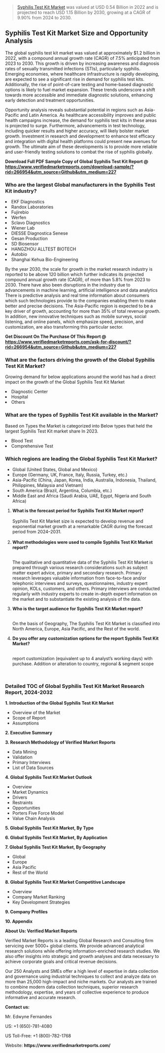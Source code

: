<blockquote><p><p><a href="https://www.verifiedmarketreports.com/download-sample/?rid=266954&utm_source=Github&utm_medium=227" target="_blank">Syphilis Test Kit Market</a> was valued at USD 0.54 Billion in 2022 and is projected to reach USD 1.15 Billion by 2030, growing at a CAGR of 9.90% from 2024 to 2030.</p></blockquote><p><h2>Syphilis Test Kit Market Size and Opportunity Analysis</h2><p>The global syphilis test kit market was valued at approximately $1.2 billion in 2022, with a compound annual growth rate (CAGR) of 7.5% anticipated from 2023 to 2030. This growth is driven by increasing awareness and diagnosis rates of sexually transmitted infections (STIs), particularly syphilis. Emerging economies, where healthcare infrastructure is rapidly developing, are expected to see a significant rise in demand for syphilis test kits. Additionally, the rise of point-of-care testing and home-based diagnostic options is likely to fuel market expansion. These trends underscore a shift towards more accessible and immediate diagnostic solutions, enhancing early detection and treatment opportunities.</p><p>Opportunity analysis reveals substantial potential in regions such as Asia-Pacific and Latin America. As healthcare accessibility improves and public health campaigns increase, the demand for syphilis test kits in these areas is projected to surge. Furthermore, advancements in test technology, including quicker results and higher accuracy, will likely bolster market growth. Investment in research and development to enhance test efficacy and integration with digital health platforms could present new avenues for growth. The ultimate aim of these developments is to provide more reliable and user-friendly testing solutions to combat the rise of syphilis globally.</p></p><p class=""><strong>Download Full PDF Sample Copy of Global Syphilis Test Kit Report @ <a href="https://www.verifiedmarketreports.com/download-sample/?rid=266954&amp;utm_source=Github&amp;utm_medium=227" target="_blank">https://www.verifiedmarketreports.com/download-sample/?rid=266954&amp;utm_source=Github&amp;utm_medium=227</a></strong></p><h3 id="" class="">Who are the largest Global manufacturers in the Syphilis Test Kit industry?</h3><p><li>EKF Diagnostics</li><li> Randox Laboratories</li><li> Fujirebio</li><li> Werfen</li><li> Sclavo Diagnostics</li><li> Wiener Lab</li><li> DIESSE Diagnostica Senese</li><li> Gesan Production</li><li> SD Biosensor</li><li> HANGZHOU ALLTEST BIOTECH</li><li> Autobio</li><li> Shanghai Kehua Bio-Engineering</li></p><div class=""><div class="" dir="" data-message-author-role="" data-message-id="" data-message-model-slug=""><div class=""><div class=""><div class=""><div class="" dir="" data-message-author-role="" data-message-id="" data-message-model-slug=""><div class=""><div class=""><p>By the year 2030, the scale for growth in the market research industry is reported to be above 120 billion which further indicates its projected compound annual growth rate (CAGR), of more than 5.8% from 2023 to 2030. There have also been disruptions in the industry due to advancements in machine learning, artificial intelligence and data analytics There is predictive analysis and real time information about consumers which such technologies provide to the companies enabling them to make better and precise decisions. The Asia-Pacific region is expected to be a key driver of growth, accounting for more than 35% of total revenue growth. In addition, new innovative techniques such as mobile surveys, social listening, and online panels, which emphasize speed, precision, and customization, are also transforming this particular sector.</p><p><strong>Get Discount On The Purchase Of This Report @&nbsp; <a href="https://www.verifiedmarketreports.com/ask-for-discount/?rid=266954&amp;utm_source=Github&amp;utm_medium=227" target="_blank">https://www.verifiedmarketreports.com/ask-for-discount/?rid=266954&amp;utm_source=Github&amp;utm_medium=227</a></strong></p></div></div></div></div></div></div></div></div><h3 id="" class="">What are the factors driving the growth of the Global Syphilis Test Kit Market?</h3><p id="" class="">Growing demand for below applications around the world has had a direct impact on the growth of the Global Syphilis Test Kit Market</p><p id="" class=""><li>Diagnostic Center</li><li> Hospital</li><li> Others</li></p><h3 id="" class="">What are the types of Syphilis Test Kit available in the Market?</h3><p id="" class="">Based on Types the Market is categorized into Below types that held the largest Syphilis Test Kit market share In 2023.</p><p id="" class=""><li>Blood Test</li><li> Comprehensive Test</li></p><h3 id="" class="">Which regions are leading the Global Syphilis Test Kit Market?</h3><ul><li>Global (United States, Global and Mexico)</li><li>Europe (Germany, UK, France, Italy, Russia, Turkey, etc.)</li><li>Asia-Pacific (China, Japan, Korea, India, Australia, Indonesia, Thailand, Philippines, Malaysia and Vietnam)</li><li>South America (Brazil, Argentina, Columbia, etc.)</li><li>Middle East and Africa (Saudi Arabia, UAE, Egypt, Nigeria and South Africa)</li></ul><p><ol><li><strong>What is the forecast period for Syphilis Test Kit Market report?<br /></strong><br /><span data-sheets-root="1" data-sheets-value="{&quot;1&quot;:2,&quot;2&quot;:&quot;XXXX size is expected to develop revenue and exponential market growth at a remarkable CAGR during the forecast period from 2024&ndash;2030.&quot;}" data-sheets-userformat="{&quot;2&quot;:12674,&quot;4&quot;:{&quot;1&quot;:2,&quot;2&quot;:16776960},&quot;10&quot;:2,&quot;11&quot;:0,&quot;15&quot;:&quot;Arial&quot;,&quot;16&quot;:12}">Syphilis Test Kit Market size is expected to develop revenue and exponential market growth at a remarkable CAGR during the forecast period from 2024&ndash;2031.</span><br /><br /></li><li><strong>What methodologies were used to compile Syphilis Test Kit Market report?<br /><br /></strong><p>The qualitative and quantitative data of the&nbsp;Syphilis Test Kit Market is prepared through various research considerations such as subject matter expert advice, primary and secondary research. Primary research leverages valuable information from face-to-face and/or telephonic interviews and surveys, questionnaires, industry expert opinion, KOLs, customers, and others. Primary interviews are conducted regularly with industry experts to create in-depth expert information on the market and to substantiate the existing analysis of the data.&nbsp;</p></li><li><strong>Who is the target audience for Syphilis Test Kit Market report?<br /><br /></strong><p>On the basis of Geography, The&nbsp;Syphilis Test Kit Market is classified into North America, Europe, Asia Pacific, and the Rest of the world.</p></li><li><strong>Do you offer any customization options for the report Syphilis Test Kit Market?<br /><br /></strong><p>report customization (equivalent up to 4 analyst&rsquo;s working days) with purchase. Addition or alteration to country, regional &amp; segment scope</p><p>&nbsp;</p></li></ol></p><h3 id="" class="">Detailed TOC of Global Syphilis Test Kit Market Research Report, 2024-2032</h3><p id="" class=""><strong>1. Introduction of the Global Syphilis Test Kit Market</strong></p><ul><li>Overview of the Market</li><li>Scope of Report</li><li>Assumptions</li></ul><p id="" class=""><strong>2. Executive Summary</strong></p><p id="" class=""><strong>3. Research Methodology of&nbsp;Verified Market Reports</strong></p><ul><li>Data Mining</li><li>Validation</li><li>Primary Interviews</li><li>List of Data Sources</li></ul><p id="" class=""><strong>4. Global Syphilis Test Kit Market Outlook</strong></p><ul><li>Overview</li><li>Market Dynamics</li><li>Drivers</li><li>Restraints</li><li>Opportunities</li><li>Porters Five Force Model</li><li>Value Chain Analysis</li></ul><p id="" class=""><strong>5. Global Syphilis Test Kit Market, By&nbsp;Type</strong></p><p id="" class=""><strong>6. Global Syphilis Test Kit Market, By Application</strong></p><p id="" class=""><strong>7. Global Syphilis Test Kit Market, By Geography</strong></p><ul><li>Global</li><li>Europe</li><li>Asia Pacific</li><li>Rest of the World</li></ul><p id="" class=""><strong>8. Global Syphilis Test Kit Market Competitive Landscape</strong></p><ul><li>Overview</li><li>Company Market Ranking</li><li>Key Development Strategies</li></ul><p id="" class=""><strong>9. Company Profiles</strong></p><p id="" class=""><strong>10. Appendix</strong></p><p id="" class=""><strong>About Us: Verified Market Reports</strong></p><p id="" class="">Verified Market Reports is a leading Global Research and Consulting firm servicing over 5000+ global clients. We provide advanced analytical research solutions while offering information-enriched research studies. We also offer insights into strategic and growth analyses and data necessary to achieve corporate goals and critical revenue decisions.</p><p id="" class="">Our 250 Analysts and SMEs offer a high level of expertise in data collection and governance using industrial techniques to collect and analyze data on more than 25,000 high-impact and niche markets. Our analysts are trained to combine modern data collection techniques, superior research methodology, expertise, and years of collective experience to produce informative and accurate research.</p><p id="" class=""><strong>Contact us:</strong></p><p id="" class="">Mr. Edwyne Fernandes</p><p id="" class="">US: +1 (650)-781-4080</p><p id="" class="">US Toll-Free: +1 (800)-782-1768</p><p id="" class="">Website: <a target="" data-test-app-aware-link=""><strong>https://www.verifiedmarketreports.com/</strong></a></p>
